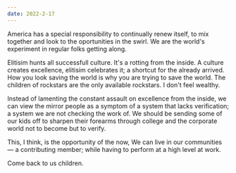 ```yaml
---
date: 2022-2-17
---
```


America has a special responsibility to continually renew itself, to mix together and look to the oportunities in the swirl. We are the world's experiment in regular folks getting along.

Elitisim hunts all successfull culture. It's a rotting from the inside. A culture creates excellence, elitisim celebrates it;  a shortcut for the already arrived. How you look saving the world is why you are trying to save the world. The children of rockstars are the only available rockstars. I don't feel wealthy.

Instead of lamenting the constant assault on excellence from the inside, we can view the mirror people as a symptom of a system that lacks verification; a system we are not checking the work of. We should be sending some of our kids off to sharpen their forearms through college and the corporate world not to become but to verify.

This, I think, is the opportunity of the now, We can live in our communities — a contributing member; while having to perform at a high level at work.

Come back to us children.
